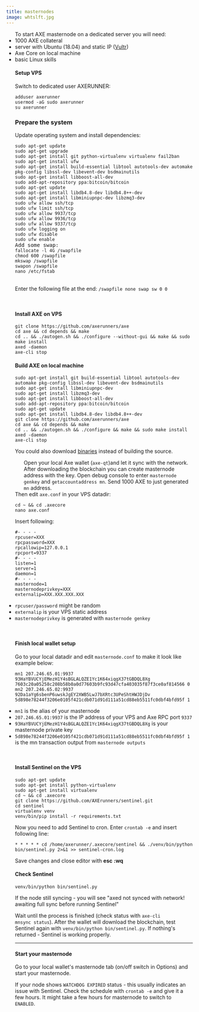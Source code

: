 ```yaml
---
title: masternodes
image: whtslft.jpg
---
```

<ul>
To start AXE masternode on a dedicated server you will need:
<li>1000 AXE collateral</li>
<li>server with Ubuntu (18.04) and static IP (<a href="https://www.vultr.com/?ref=7231821">Vultr</a>)</li>
<li>Axe Core on local machine</li>
<li>basic Linux skills</li>
</ul>
<ul>
<h4>Setup VPS</h4>
Switch to dedicated user AXERUNNER:
<pre><code>adduser axerunner
usermod -aG sudo axerunner
su axerunner</pre></code>
</ul>
<ul>
<h3 class="major">Prepare the system</h3>
Update operating system and install dependencies:
<pre><code>sudo apt-get update
sudo apt-get upgrade
sudo apt-get install git python-virtualenv virtualenv fail2ban
sudo apt-get install ufw
sudo apt-get install build-essential libtool autotools-dev automake pkg-config libssl-dev libevent-dev bsdmainutils
sudo apt-get install libboost-all-dev
sudo add-apt-repository ppa:bitcoin/bitcoin
sudo apt-get update
sudo apt-get install libdb4.8-dev libdb4.8++-dev
sudo apt-get install libminiupnpc-dev libzmq3-dev
sudo ufw allow ssh/tcp
sudo ufw limit ssh/tcp
sudo ufw allow 9937/tcp
sudo ufw allow 9936/tcp
sudo ufw allow 9337/tcp
sudo ufw logging on
sudo ufw disable
sudo ufw enable</code>
Add some swap:
<code>fallocate -l 4G /swapfile
chmod 600 /swapfile
mkswap /swapfile
swapon /swapfile
nano /etc/fstab</pre></code>
<br />
Enter the following file at the end: <code>/swapfile none swap sw 0 0</code><br /> 
</ul>
<ul>
<br />
<h4 class="major">Install AXE on VPS</h4>
<pre><code>git clone https://github.com/axerunners/axe
cd axe && cd depends && make
cd .. && ./autogen.sh && ./configure --without-gui && make && sudo make install
axed -daemon
axe-cli stop
</pre></code>
</ul>
<ul>
<h4 class="major">Build AXE on local machine</h4>
<pre><code>sudo apt-get install git build-essential libtool autotools-dev automake pkg-config libssl-dev libevent-dev bsdmainutils
sudo apt-get install libminiupnpc-dev
sudo apt-get install libzmq3-dev
sudo apt-get install libboost-all-dev
sudo add-apt-repository ppa:bitcoin/bitcoin
sudo apt-get update
sudo apt-get install libdb4.8-dev libdb4.8++-dev
git clone https://github.com/axerunners/axe
cd axe && cd depends && make
cd .. && ./autogen.sh && ./configure && make && sudo make install
axed -daemon
axe-cli stop</pre></code>
You could also download <a href="https://github.com/AXErunners/axe/releases">binaries</a> instead of building the source.
<ul>
Open your local Axe wallet (<code>axe-qt</code>)and let it sync with the network. After downloading the blockchain you can create masternode address with the key. Open debug console to enter <code>masternode genkey</code> and <code>getaccountaddress mn</code>. Send 1000 AXE to just generated <code>mn</code> address.
</ul>
Then edit <code>axe.conf</code> in your VPS datadir:
<pre><code>cd ~ && cd .axecore
nano axe.conf</pre></code>
Insert following:
<pre><code>#- - - -
rpcuser=XXX
rpcpassword=XXX
rpcallowip=127.0.0.1
rpcport=9337
#- - - -
listen=1
server=1
daemon=1
#- - - -
masternode=1
masternodeprivkey=XXX
externalip=XXX.XXX.XXX.XXX</pre></code>
<li><code>rpcuser/password</code> might be random</li>
<li><code>externalip</code> is your VPS static address</li>
<li><code>masternodeprivkey</code> is generated with <code>masternode genkey</code></li>
</ul>
<ul>
<br />
<h4 class="major">Finish local wallet setup</h4>
Go to your local datadir and edit <code>masternode.conf</code> to make it look like example below:
<pre><code>mn1 207.246.65.01:9937 93HaYBVUCYjEMezH1Y4sBGLALQZE1Yc1K64xiqgX37tGBDQL8Xg 7603c20a05258c208b58b0a0d77603b9fc93d47cfa403035f87f3ce0af814566 0
mn2 207.246.65.02:9937 92Da1aYg6sbenP6uwskJgEY2XWB5LwJ7bXRtc3UPeShtHWJDjDv 5d898e78244f3206e0105f421cdb071d91d111a51cd88eb5511fc0dbf4bfd95f 1</pre></code>
<li><code>mn1</code> is the alias of your masternode</li>
<li><code>207.246.65.01:9937</code> is the IP address of your VPS and Axe RPC port <code>9337</code></li>
<li><code>93HaYBVUCYjEMezH1Y4sBGLALQZE1Yc1K64xiqgX37tGBDQL8Xg</code> is your masternode private key</li>
<li><code>5d898e78244f3206e0105f421cdb071d91d111a51cd88eb5511fc0dbf4bfd95f 1</code> is the mn transaction output from <code>masternode outputs</code></li>
</ul>
<ul>
<br />
<h4 class="major">Install Sentinel on the VPS</h4>
<pre><code>sudo apt-get update
sudo apt-get install python-virtualenv
sudo apt-get install virtualenv
cd ~ && cd .axecore
git clone https://github.com/AXErunners/sentinel.git
cd sentinel
virtualenv venv
venv/bin/pip install -r requirements.txt</pre></code>
Now you need to add Sentinel to cron. Enter <code>crontab -e</code> and insert following line:
<pre><code>* * * * * cd /home/axerunner/.axecore/sentinel && ./venv/bin/python bin/sentinel.py 2>&1 >> sentinel-cron.log</pre></code>
Save changes and close editor with <strong>esc</strong> <strong>:</strong><strong>w</strong><strong>q</strong>

<h4 class="major">Check Sentinel</h4>
<pre><code>venv/bin/python bin/sentinel.py</pre></code>
If the node still syncing - you will see "axed not synced with network! awaiting full sync before running Sentinel"

Wait until the process is finished (check status with <code>axe-cli mnsync status</code>). After the wallet will download the blockchain, test Sentinel again with <code>venv/bin/python bin/sentinel.py</code>. If nothing's returned - Sentinel is working properly.
<hr class="hr-line">
<h4 class="major">Start your masternode</h4>
Go to your local wallet's masternode tab (on/off switch in Options) and start your masternode.

If your node shows <code>WATCHDOG EXPIRED</code> status - this usually indicates an issue with Sentinel. Check the schedule with <code>crontab -e</code> and give it a few hours. It might take a few hours for masternode to switch to <code>ENABLED</code>.
